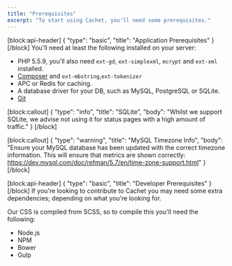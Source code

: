 ```yaml
---
title: "Prerequisites"
excerpt: "To start using Cachet, you'll need some prerequisites."
---
```

[block:api-header]
{
  "type": "basic",
  "title": "Application Prerequisites"
}
[/block]
You'll need at least the following installed on your server:

- PHP 5.5.9, you'll also need `ext-gd`, `ext-simplexml`, `mcrypt` and `ext-xml` installed.
- [Composer](https://getcomposer.org/) and `ext-mbstring`,`ext-tokenizer`
- APC or Redis for caching.
- A database driver for your DB, such as MySQL, PostgreSQL or SQLite.
- [Git](https://git-scm.com)
 
[block:callout]
{
  "type": "info",
  "title": "SQLite",
  "body": "Whilst we support SQLite, we advise not using it for status pages with a high amount of traffic."
}
[/block]

[block:callout]
{
  "type": "warning",
  "title": "MySQL Timezone Info",
  "body": "Ensure your MySQL database has been updated with the correct timezone information. This will ensure that metrics are shown correctly: https://dev.mysql.com/doc/refman/5.7/en/time-zone-support.html"
}
[/block]

[block:api-header]
{
  "type": "basic",
  "title": "Developer Prerequisites"
}
[/block]
If you're looking to contribute to Cachet you may need some extra dependencies; depending on what you're looking for.

Our CSS is compiled from SCSS, so to compile this you'll need the following:

- Node.js
- NPM
- Bower
- Gulp